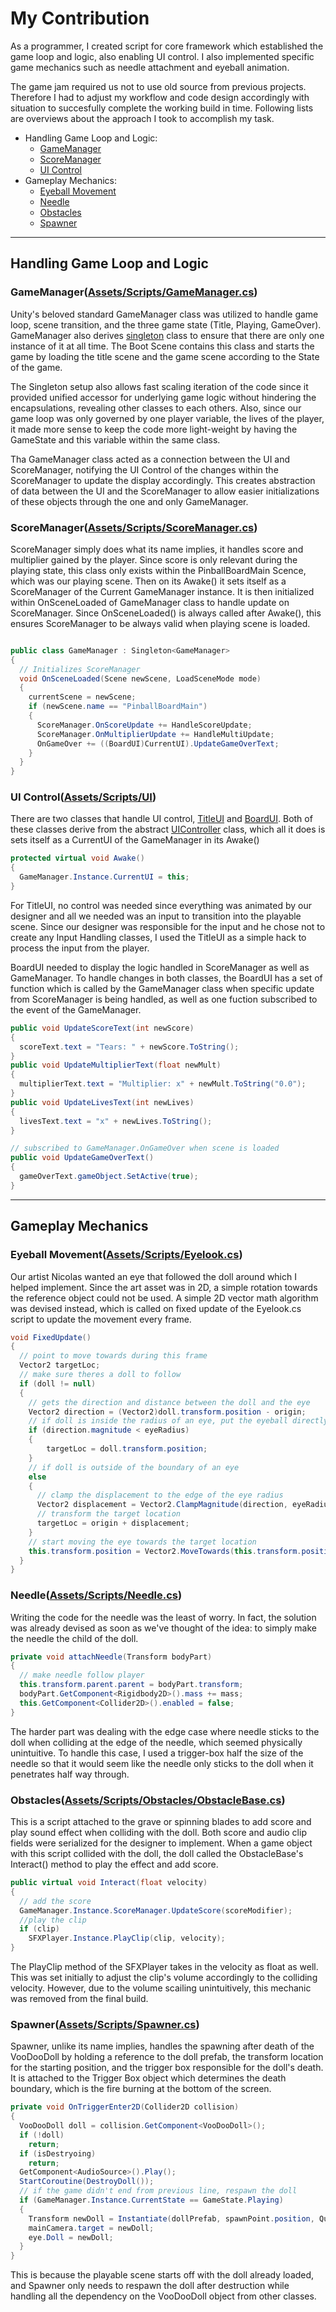 # My Contribution
As a programmer, I created script for core framework which established the game loop and logic, also enabling UI control. I also implemented specific game mechanics such as needle attachment and eyeball animation.

The game jam required us not to use old source from previous projects. Therefore I had to adjust my workflow and code design accordingly with situation to succesfully complete the working build in time. Following lists are overviews about the approach I took to accomplish my task.

* Handling Game Loop and Logic:
  * [GameManager](#gamemanager)
  * [ScoreManager](#scoremanager)
  * [UI Control](#ui-control)
* Gameplay Mechanics:
  * [Eyeball Movement](#eyeball-movement)
  * [Needle](#needle)
  * [Obstacles](#obstacles)
  * [Spawner](#Spawner)

-----------------------------------------------------
## Handling Game Loop and Logic
  ### GameManager([Assets/Scripts/GameManager.cs](Assets/Scripts/GameManager.cs))
  Unity's beloved standard GameManager class was utilized to handle game loop, scene transition, and the three game state (Title, Playing, GameOver). GameManager also derives [singleton](Assets/Scripts/Interface/Singleton.cs) class to ensure that there are only one instance of it at all time. The Boot Scene contains this class and starts the game by loading the title scene and the game scene according to the State of the game.

  The Singleton setup also allows fast scaling iteration of the code since it provided unified accessor for underlying game logic without hindering the encapsulations, revealing other classes to each others. Also, since our game loop was only governed by one player variable, the lives of the player, it made more sense to keep the code more light-weight by having the GameState and this variable within the same class.

  Tha GameManager class acted as a connection between the UI and ScoreManager, notifying the UI Control of the changes within the ScoreManager to update the display accordingly. This creates abstraction of data between the UI and the ScoreManager to allow easier initializations of these objects through the one and only GameManager.

  ### ScoreManager([Assets/Scripts/ScoreManager.cs](Assets/Scripts/ScoreManager.cs))
  ScoreManager simply does what its name implies, it handles score and multiplier gained by the player. Since score is only relevant during the playing state, this class only exists within the PinballBoardMain Scence, which was our playing scene. Then on its Awake() it sets itself as a ScoreManager of the Current GameManager instance. It is then initialized within OnSceneLoaded of GameManager class to handle update on ScoreManager. Since OnSceneLoaded() is always called after Awake(), this ensures ScoreManager to be always valid when playing scene is loaded.

  ```C#

  public class GameManager : Singleton<GameManager>
  {
    // Initializes ScoreManager
    void OnSceneLoaded(Scene newScene, LoadSceneMode mode)
    {
      currentScene = newScene;
      if (newScene.name == "PinballBoardMain")
      {
        ScoreManager.OnScoreUpdate += HandleScoreUpdate;
        ScoreManager.OnMultiplierUpdate += HandleMultiUpdate;
        OnGameOver += ((BoardUI)CurrentUI).UpdateGameOverText;
      }
    }
  }
  ```

  ### UI Control([Assets/Scripts/UI](Assets/Scripts/UI))
  There are two classes that handle UI control, [TitleUI](Assets/Scripts/UI/TitleUI.cs) and [BoardUI](Assets/Scripts/UI/BoardUI.cs). Both of these classes derive from the abstract [UIController](Assets/Scripts/UI/UIController.cs) class, which all it does is sets itself as a CurrentUI of the GameManager in its Awake()

  ```C#
  protected virtual void Awake()
  {
    GameManager.Instance.CurrentUI = this;
  }
  ```

  For TitleUI, no control was needed since everything was animated by our designer and all we needed was an input to transition into the playable scene. Since our designer was responsible for the input and he chose not to create any Input Handling classes, I used the TitleUI as a simple hack to process the input from the player.

  BoardUI needed to display the logic handled in ScoreManager as well as GameManager. To handle changes in both classes, the BoardUI has a set of function which is called by the GameManager class when specific update from ScoreManager is being handled, as well as one fuction subscribed to the event of the GameManager.

  ```C#
  public void UpdateScoreText(int newScore)
  {
    scoreText.text = "Tears: " + newScore.ToString();
  }
  public void UpdateMultiplierText(float newMult)
  {
    multiplierText.text = "Multiplier: x" + newMult.ToString("0.0");
  }
  public void UpdateLivesText(int newLives)
  {
    livesText.text = "x" + newLives.ToString();
  }

  // subscribed to GameManager.OnGameOver when scene is loaded
  public void UpdateGameOverText()
  {
    gameOverText.gameObject.SetActive(true);
  }
  ```

-----------------------------------------------------
## Gameplay Mechanics
  ### Eyeball Movement([Assets/Scripts/Eyelook.cs](Assets/Scripts/Eyelook.cs))
  Our artist Nicolas wanted an eye that followed the doll around which I helped implement. Since the art asset was in 2D, a simple rotation towards the reference object could not be used. A simple 2D vector math algorithm was devised instead, which is called on fixed update of the Eyelook.cs script to update the movement every frame.

  ```C#
  void FixedUpdate()
  {
    // point to move towards during this frame
    Vector2 targetLoc;
    // make sure theres a doll to follow
    if (doll != null)
    {
      // gets the direction and distance between the doll and the eye
      Vector2 direction = (Vector2)doll.transform.position - origin;
      // if doll is inside the radius of an eye, put the eyeball directly below the doll
      if (direction.magnitude < eyeRadius)
      {
          targetLoc = doll.transform.position;
      }
      // if doll is outside of the boundary of an eye
      else
      {
        // clamp the displacement to the edge of the eye radius
        Vector2 displacement = Vector2.ClampMagnitude(direction, eyeRadius);
        // transform the target location
        targetLoc = origin + displacement;
      }
      // start moving the eye towards the target location
      this.transform.position = Vector2.MoveTowards(this.transform.position, targetLoc, speed * Time.deltaTime);
    }
  }
  ```

  ### Needle([Assets/Scripts/Needle.cs](Assets/Scripts/Needle.cs))
  Writing the code for the needle was the least of worry. In fact, the solution was already devised as soon as we've thought of the idea: to simply make the needle the child of the doll.

  ```C#
  private void attachNeedle(Transform bodyPart)
  {
    // make needle follow player
    this.transform.parent.parent = bodyPart.transform;
    bodyPart.GetComponent<Rigidbody2D>().mass += mass;
    this.GetComponent<Collider2D>().enabled = false;
  }
  ```

  The harder part was dealing with the edge case where needle sticks to the doll when colliding at the edge of the needle, which seemed physically unintuitive. To handle this case, I used a trigger-box half the size of the needle so that it would seem like the needle only sticks to the doll when it penetrates half way through.

  ### Obstacles([Assets/Scripts/Obstacles/ObstacleBase.cs](Assets/Scripts/Obstacles/ObstacleBase.cs))
  This is a script attached to the grave or spinning blades to add score and play sound effect when colliding with the doll. Both score and audio clip fields were serialized for the designer to implement. When a game object with this script collided with the doll, the doll called the ObstacleBase's Interact() method to play the effect and add score.

  ```C#
  public virtual void Interact(float velocity)
  {
    // add the score
    GameManager.Instance.ScoreManager.UpdateScore(scoreModifier);
    //play the clip
    if (clip)
      SFXPlayer.Instance.PlayClip(clip, velocity);
  }
  ```

  The PlayClip method of the SFXPlayer takes in the velocity as float as well. This was set initially to adjust the clip's volume accordingly to the colliding velocity. However, due to the volume scailing unintuitively, this mechanic was removed from the final build.

  ### Spawner([Assets/Scripts/Spawner.cs](Assets/Scripts/Spawner.cs))
  Spawner, unlike its name implies, handles the spawning after death of the VooDooDoll by holding a reference to the doll prefab, the transform location for the starting position, and the trigger box responsible for the doll's death. It is attached to the Trigger Box object which determines the death boundary, which is the fire burning at the bottom of the screen.

  ```C#
  private void OnTriggerEnter2D(Collider2D collision)
  {
    VooDooDoll doll = collision.GetComponent<VooDooDoll>();
    if (!doll)
      return;
    if (isDestryoing)
      return;
    GetComponent<AudioSource>().Play();
    StartCoroutine(DestroyDoll());
    // if the game didn't end from previous line, respawn the doll
    if (GameManager.Instance.CurrentState == GameState.Playing)
    {
      Transform newDoll = Instantiate(dollPrefab, spawnPoint.position, Quaternion.identity).transform.GetChild(0);
      mainCamera.target = newDoll;
      eye.Doll = newDoll;
    }
  }
  ```

  This is because the playable scene starts off with the doll already loaded, and Spawner only needs to respawn the doll after destruction while handling all the dependency on the VooDooDoll object from other classes.
